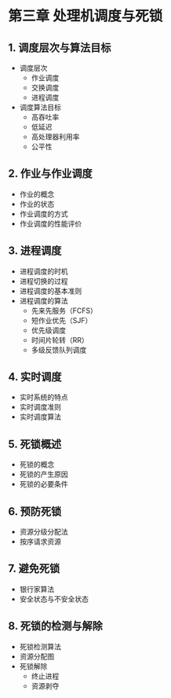 # 第三章 处理机调度与死锁  
  
## 1. 调度层次与算法目标  
- 调度层次  
  - 作业调度  
  - 交换调度  
  - 进程调度  
- 调度算法目标  
  - 高吞吐率  
  - 低延迟  
  - 高处理器利用率  
  - 公平性  
  
## 2. 作业与作业调度  
- 作业的概念  
- 作业的状态  
- 作业调度的方式  
- 作业调度的性能评价  
  
## 3. 进程调度  
- 进程调度的时机  
- 进程切换的过程  
- 进程调度的基本准则  
- 进程调度的算法  
  - 先来先服务（FCFS）  
  - 短作业优先（SJF）  
  - 优先级调度  
  - 时间片轮转（RR）  
  - 多级反馈队列调度  
  
## 4. 实时调度  
- 实时系统的特点  
- 实时调度准则  
- 实时调度算法  
  
## 5. 死锁概述  
- 死锁的概念  
- 死锁的产生原因  
- 死锁的必要条件  
  
## 6. 预防死锁  
- 资源分级分配法  
- 按序请求资源  
  
## 7. 避免死锁  
- 银行家算法  
- 安全状态与不安全状态  
  
## 8. 死锁的检测与解除  
- 死锁检测算法  
- 资源分配图  
- 死锁解除  
  - 终止进程  
  - 资源剥夺